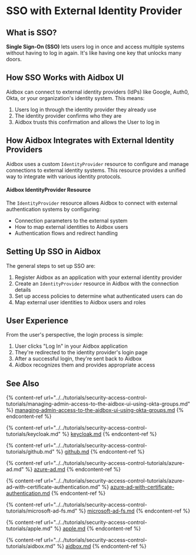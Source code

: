 # SSO with External Identity Provider

## What is SSO?

**Single Sign-On (SSO)** lets users log in once and access multiple systems without having to log in again. It's like having one key that unlocks many doors.

## How SSO Works with Aidbox UI&#x20;

Aidbox can connect to external identity providers (IdPs) like Google, Auth0, Okta, or your organization's identity system. This means:

1. Users log in through the identity provider they already use
2. The identity provider confirms who they are
3. Aidbox trusts this confirmation and allows the User to log in

## How Aidbox Integrates with External Identity Providers

Aidbox uses a custom `IdentityProvider` resource to configure and manage connections to external identity systems. This resource provides a unified way to integrate with various identity protocols.

#### Aidbox IdentityProvider Resource

The `IdentityProvider` resource allows Aidbox to connect with external authentication systems by configuring:

* Connection parameters to the external system
* How to map external identities to Aidbox users
* Authentication flows and redirect handling

## Setting Up SSO in Aidbox

The general steps to set up SSO are:

1. Register Aidbox as an application with your external identity provider
2. Create an `IdentityProvider` resource in Aidbox with the connection details
3. Set up access policies to determine what authenticated users can do
4. Map external user identities to Aidbox users and roles

## User Experience

From the user's perspective, the login process is simple:

1. User clicks "Log In" in your Aidbox application
2. They're redirected to the identity provider's login page
3. After a successful login, they're sent back to Aidbox
4. Aidbox recognizes them and provides appropriate access



## See Also

{% content-ref url="../../tutorials/security-access-control-tutorials/managing-admin-access-to-the-aidbox-ui-using-okta-groups.md" %}
[managing-admin-access-to-the-aidbox-ui-using-okta-groups.md](../../tutorials/security-access-control-tutorials/managing-admin-access-to-the-aidbox-ui-using-okta-groups.md)
{% endcontent-ref %}

{% content-ref url="../../tutorials/security-access-control-tutorials/keycloak.md" %}
[keycloak.md](../../tutorials/security-access-control-tutorials/keycloak.md)
{% endcontent-ref %}

{% content-ref url="../../tutorials/security-access-control-tutorials/github.md" %}
[github.md](../../tutorials/security-access-control-tutorials/github.md)
{% endcontent-ref %}

{% content-ref url="../../tutorials/security-access-control-tutorials/azure-ad.md" %}
[azure-ad.md](../../tutorials/security-access-control-tutorials/azure-ad.md)
{% endcontent-ref %}

{% content-ref url="../../tutorials/security-access-control-tutorials/azure-ad-with-certificate-authentication.md" %}
[azure-ad-with-certificate-authentication.md](../../tutorials/security-access-control-tutorials/azure-ad-with-certificate-authentication.md)
{% endcontent-ref %}

{% content-ref url="../../tutorials/security-access-control-tutorials/microsoft-ad-fs.md" %}
[microsoft-ad-fs.md](../../tutorials/security-access-control-tutorials/microsoft-ad-fs.md)
{% endcontent-ref %}

{% content-ref url="../../tutorials/security-access-control-tutorials/apple.md" %}
[apple.md](../../tutorials/security-access-control-tutorials/apple.md)
{% endcontent-ref %}

{% content-ref url="../../tutorials/security-access-control-tutorials/aidbox.md" %}
[aidbox.md](../../tutorials/security-access-control-tutorials/aidbox.md)
{% endcontent-ref %}
